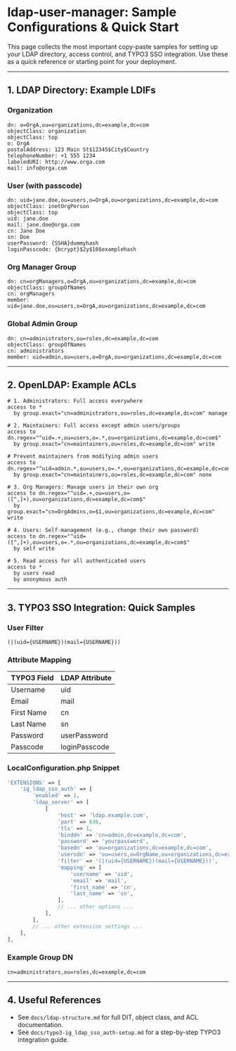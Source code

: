 # ldap-user-manager: Sample Configurations & Quick Start

This page collects the most important copy-paste samples for setting up your LDAP directory, access control, and TYPO3 SSO integration. Use these as a quick reference or starting point for your deployment.

---

## 1. LDAP Directory: Example LDIFs

### Organization
```ldif
dn: o=OrgA,ou=organizations,dc=example,dc=com
objectClass: organization
objectClass: top
o: OrgA
postalAddress: 123 Main St$12345$City$Country
telephoneNumber: +1 555 1234
labeledURI: http://www.orga.com
mail: info@orga.com
```

### User (with passcode)
```ldif
dn: uid=jane.doe,ou=users,o=OrgA,ou=organizations,dc=example,dc=com
objectClass: inetOrgPerson
objectClass: top
uid: jane.doe
mail: jane.doe@orga.com
cn: Jane Doe
sn: Doe
userPassword: {SSHA}dummyhash
loginPasscode: {bcrypt}$2y$10$examplehash
```

### Org Manager Group
```ldif
dn: cn=orgManagers,o=OrgA,ou=organizations,dc=example,dc=com
objectClass: groupOfNames
cn: orgManagers
member: uid=jane.doe,ou=users,o=OrgA,ou=organizations,dc=example,dc=com
```

### Global Admin Group
```ldif
dn: cn=administrators,ou=roles,dc=example,dc=com
objectClass: groupOfNames
cn: administrators
member: uid=admin,ou=users,o=OrgA,ou=organizations,dc=example,dc=com
```

---

## 2. OpenLDAP: Example ACLs

```
# 1. Administrators: Full access everywhere
access to *
  by group.exact="cn=administrators,ou=roles,dc=example,dc=com" manage

# 2. Maintainers: Full access except admin users/groups
access to dn.regex="^uid=.+,ou=users,o=.*,ou=organizations,dc=example,dc=com$"
  by group.exact="cn=maintainers,ou=roles,dc=example,dc=com" write

# Prevent maintainers from modifying admin users
access to dn.regex="^uid=admin.*,ou=users,o=.*,ou=organizations,dc=example,dc=com$"
  by group.exact="cn=maintainers,ou=roles,dc=example,dc=com" none

# 3. Org Managers: Manage users in their own org
access to dn.regex="^uid=.+,ou=users,o=([^,]+),ou=organizations,dc=example,dc=com$"
  by group.exact="cn=OrgAdmins,o=$1,ou=organizations,dc=example,dc=com" write

# 4. Users: Self-management (e.g., change their own password)
access to dn.regex="^uid=([^,]+),ou=users,o=.*,ou=organizations,dc=example,dc=com$"
  by self write

# 5. Read access for all authenticated users
access to *
  by users read
  by anonymous auth
```

---

## 3. TYPO3 SSO Integration: Quick Samples

### User Filter
```
(|(uid={USERNAME})(mail={USERNAME}))
```

### Attribute Mapping
| TYPO3 Field   | LDAP Attribute |
|--------------|---------------|
| Username     | uid           |
| Email        | mail          |
| First Name   | cn            |
| Last Name    | sn            |
| Password     | userPassword  |
| Passcode     | loginPasscode |

### LocalConfiguration.php Snippet
```php
'EXTENSIONS' => [
    'ig_ldap_sso_auth' => [
        'enabled' => 1,
        'ldap_server' => [
            [
                'host' => 'ldap.example.com',
                'port' => 636,
                'tls' => 1,
                'binddn' => 'cn=admin,dc=example,dc=com',
                'password' => 'yourpassword',
                'basedn' => 'ou=organizations,dc=example,dc=com',
                'usersdn' => 'ou=users,o=OrgName,ou=organizations,dc=example,dc=com',
                'filter' => '(|(uid={USERNAME})(mail={USERNAME}))',
                'mapping' => [
                    'username' => 'uid',
                    'email' => 'mail',
                    'first_name' => 'cn',
                    'last_name' => 'sn',
                ],
                // ... other options ...
            ],
        ],
        // ... other extension settings ...
    ],
],
```

### Example Group DN
```
cn=administrators,ou=roles,dc=example,dc=com
```

---

## 4. Useful References
- See `docs/ldap-structure.md` for full DIT, object class, and ACL documentation.
- See `docs/typo3-ig_ldap_sso_auth-setup.md` for a step-by-step TYPO3 integration guide. 